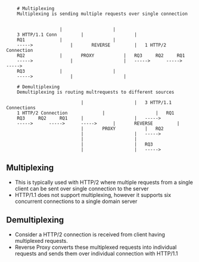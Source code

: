 
```
	# Multiplexing
	Multiplexing is sending multiple requests over single connection


					|					|
	3 HTTP/1.1 Conn			|					|
	RQ1				|					|
	----->				|		REVERSE			|	1 HTTP/2 Connection
	RQ2				|		PROXY			|	RQ3		RQ2		RQ1
	----->				|					|	-----> 		-----> 		----->
	RQ3				|					|
	----->				|					|

	# Demultiplexing
	Demultiplexing is routing multrequests to different sources

							|					|	3 HTTP/1.1 Connections
	1 HTTP/2 Connection				|					|	RQ1
	RQ3		RQ2		RQ1		|					|	----->
	-----> 		-----> 		----->		|		REVERSE			|
							|		PROXY			|	RQ2
							|					|	----->
							|					|
							|					|	RQ3
							|					|	----->
```

## Multiplexing

- This is typically used with HTTP/2 where multiple requests from a single client can be sent over single connection to the server
- HTTP/1.1 does not support multiplexing, however it supports six concurrent connections to a single domain server

## Demultiplexing

-  Consider a HTTP/2 connection is received from client having multiplexed requests.
- Reverse Proxy converts these multiplexed requests into individual requests and sends them over individual connection with HTTP/1.1
